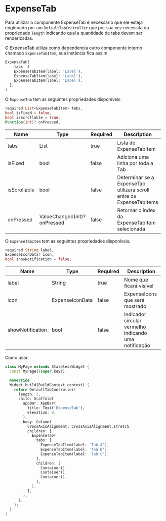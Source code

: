 # ExpenseTab

Para utilizar o componente ExpenseTab é necessário que ele esteja englobado por um `DefaultTabController` que por sua vez necessita da propriedade `length` indicando qual a quantidade de tabs devem ser renderizadas.

O ExpenseTab utiliza como dependencia outro componente interno chamado `ExpenseTabItem`, sua instância fica assim:

```dart
ExpenseTab(
    tabs: [
    ExpenseTabItem(label: 'Label'),
    ExpenseTabItem(label: 'Label'),
    ExpenseTabItem(label: 'Label'),
  ],
)
```

O `ExpenseTab` tem as seguintes propriedades disponíveis.

```dart
required List<ExpenseTabItem> tabs,
bool isFixed = false,
bool isScrollable = true,
Function(int)? onPressed,
```

| Name         | Type                         | Required | Description                                                          |
| ------------ | ---------------------------- | -------- | -------------------------------------------------------------------- |
| tabs         | List<ExpenseTabItem>         | true     | Lista de ExpenseTabItem                                              |
| isFixed      | bool                         | false    | Adiciona uma linha por toda a Tab                                    |
| isScrollable | bool                         | false    | Determinar se a ExpenseTab utilizará scroll entre os ExpenseTabItems |
| onPressed    | ValueChanged(int)? onPressed | false    | Retornar o index da ExpenseTabItem selecionada                       |

O `ExpenseTabItem` tem as seguintes propriedades disponíveis.

```dart
required String label,
ExpenseIconData? icon,
bool showNotification = false,
```

| Name             | Type            | Required | Description                                           |
| ---------------- | --------------- | -------- | ----------------------------------------------------- |
| label            | String          | true     | Nome que ficará visível                               |
| icon             | ExpenseIconData | false    | ExpenseIcons que será mostrado                        |
| showNotification | bool            | false    | Indicador circular vermelho indicando uma notificação |

Como usar:

```dart
class MyPage extends StatelessWidget {
  const MyPage({super.key});

  @override
  Widget build(BuildContext context) {
    return DefaultTabController(
      length: 3,
      child: Scaffold(
        appBar: AppBar(
          title: Text('ExpenseTab'),
          elevation: 0,
        ),
        body: Column(
          crossAxisAlignment: CrossAxisAlignment.stretch,
          children: [
            ExpenseTab(
              tabs: [
                ExpenseTabItem(label: 'Tab A'),
                ExpenseTabItem(label: 'Tab B'),
                ExpenseTabItem(label: 'Tab C'),
              ],
              children: [
                Container(),
                Container(),
                Container(),
              ],
            ),
          ],
        ),
      ),
    );
  }
}
```
